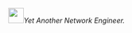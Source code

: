 <p><img src="https://github.com/images/mona-whisper.gif" height="31" /><em>Yet Another Network Engineer.</em></p>
